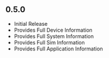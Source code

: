 ## 0.5.0

* Initial Release
* Provides Full Device Information
* Provides Full System Information
* Provides Full Sim Information
* Provides Full Application Information
